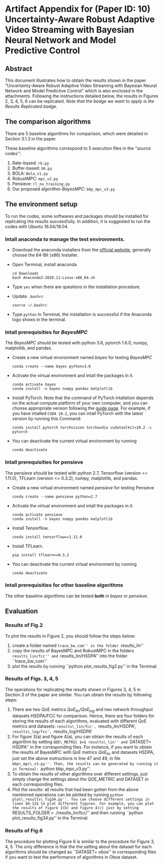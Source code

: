 # Artifact Appendix for (Paper ID: 10) Uncertainty-Aware Robust Adaptive Video Streaming with Bayesian Neural Network and Model Predictive Control

## Abstract
This document illustrates how to obtain the results shown in the paper "Uncertainty-Aware Robust Adaptive Video Streaming with Bayesian Neural Network and Model Predictive Control" which is also enclosed in the attachments. Following the instructions detailed below, the results in Figures 2, 3, 4, 5, 6 can be replicated. _Note that the badge we want to apply is the Results Replicated badge._

## The comparison algorithms
There are 5 baseline algorithms for comparison, which were detailed in Section 3.1.3 in the paper. 

These baseline algorithms correspond to 5 execution files in the "source codes'':
1. Rate-based: `rb.py`
2. Buffer-based: `bb.py`
3. BOLA: `Bola_v1.py`
4. RobustMPC: `mpc_v2.py`
5. Pensieve: `rl_no_training.py`
6. Our proposed algorithm-_BayesMPC_: `bbp_mpc_v3.py`

## The environment setup
To run the codes, some softwares and packages should be installed for replicating the results successfully. In addition, it is suggested to run the codes with Ubuntu 16.04/18.04.

### Intall anaconda to manage the test environments.
- Download the anaconda installers from the [official website](https://www.anaconda.com/products/individual#Downloads), generally choose the 64-Bit (x86) Installer.
- Open Terminal, install anaconda

    ```
    cd Downloads
    bash Anaconda3-2020.11-Linux-x86_64.sh
    ```
- Type `yes` when there are questions in the installation procedure.
- Update `.bashrc`

    ```
    source ~/.bashrc
    ```

- Type `python` in Terminal, the installation is successful if the Anaconda logo shows in the terminal.

### Intall prerequisities for _BayesMPC_
The _BayesMPC_ should be tested with python 3.6, pytorch 1.6.0, numpy, matplotlib, and pandas.
- Create a new virtual environment named _bayes_ for testing _BayesMPC_

    ```
    conda create --name bayes python=3.6
    ```
- Activate the virtual environment and intall the packages in it.

    ```
    conda activate bayes
    conda install -n bayes numpy pandas matplotlib
    ```
- Install PyTorch. Note that the command of PyTorch intallation depends on the actual compute platform of your own computer, and you can choose appropriate version following the [guide page](https://pytorch.org/get-started/locally/). For example, if you have intalled `CUDA 10.2`, you can intall PyTorch with the latest version by running this Command:

    ```
    conda install pytorch torchvision torchaudio cudatoolkit=10.2 -c pytorch
    ```

- You can deactivate the current virtual environment by running

    ```
    conda deactivate
    ```

### Intall prerequisities for pensieve
The pensieve should be tested with python 2.7, Tensorflow (version <= 1.11.0), TFLearn (version <= 0.3.2), numpy, matplotlib, and pandas.
- Create a new virtual environment named _pensieve_ for testing Pensieve

    ```
    conda create --name pensieve python=2.7
    ```
- Activate the virtual environment and intall the packages in it.

    ```
    conda activate pensieve
    conda install -n bayes numpy pandas matplotlib
    ```
- Install Tensorflow.

    ```
    conda install tensorflow==1.11.0
    ```
- Install TFLearn.

    ```
    pip install tflearn==0.3.2
    ```
- You can deactivate the current virtual environment by running

    ```
    conda deactivate
    ```

### Intall prerequisities for other baseline algorithms
The other baseline algorithms can be tested __both__ in _bayes_ or _pensieve_.

## Evaluation
### Results of Fig.2
To plot the results in Figure 2, you should follow the steps below:
1. create a folder named ``trace_bw_com'' in the folder ``results_lin''
2. copy the results of BayesMPC and RobustMPC in the folders ``results_lin/fcc'' and ``results_lin/HSDPA'' into the folder ``trace_bw_com''
3. plot the results by running ``python plot_results_fig2.py'' in the Terminal.

### Results of Figs. 3, 4, 5
The operations for replicating the results shown in Figures 3, 4, 5 in Section.3 of the paper are similar. You can obtain the results by following steps:
1. There are two QoE metrics $QoE_{lin}$/$QoE_{log}$ and two network throughput datasets HSDPA/FCC for comparison. Hence, there are four folders for storing the results of each algorithms, evaluated with different QoE metrics and datasets: `results\_lin/fcc', `results\_lin/HSDPA', `results\_log/fcc', `results\_log/HSDPA'
2. For figure 3(a) and figure 4(a), you can obtain the results of each algorithm by setting ``QOE\_METRIC $=$ results\_lin'' and ``DATASET$=$ HSDPA'' in the corresponding files. For instance, if you want to obtain the results of BayesMPC with QoE metrics $QoE_{lin}$ and datasets HSDPA, just set the above instructions in line 47 and 49, in file ``bbp\_mpc\_v3.py''. Then, the results can be generated by running it in Terminal: ``python bbp\_mpc\_v3.py''.
3. To obtain the results of other algorithms over different settings, just simply change the settings about the QOE\_METRIC and DATASET in each corresponding files. 
4. _Plot the results_: all results that had been gotten from the above mentioned operations can be plotted by running ``python plot\_results\_fig34.py''. You can choose different settings in lines $6-12$ to plot different figures. For example, you can plot the results of figure 3(b) and figure 4(c) just by setting ``RESULTS\_FOLDER = ./results\_lin/fcc/'' and then running ``python plot\_results\_fig34.py'' in the Terminal.

### Results of Fig.6
The procedure for plotting Figure 6 is similar to the procedure for Figure 3, 4, 5. The only difference is that the the setting about the dataset for each algorithms should be changed as ``DATASET$=$ oboe'' in corresponding files if you want to test the performance of algorithms in Oboe dataset.